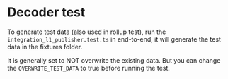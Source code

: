 # Decoder test

To generate test data (also used in rollup test), run the `integration_l1_publisher.test.ts` in end-to-end, it will generate the test data in the fixtures folder.

It is generally set to NOT overwrite the existing data. But you can change the `OVERWRITE_TEST_DATA` to true before running the test.